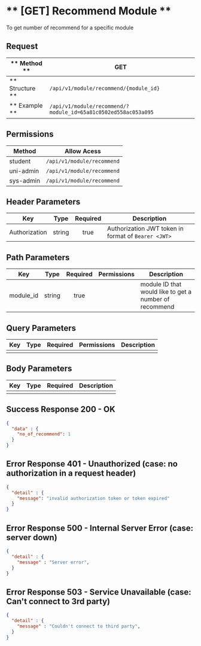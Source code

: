 # ** [GET] Recommend Module **

To get number of recommend for a specific module

## Request

| ** Method **     | GET                                                            |
| ---------------- | -------------------------------------------------------------- |
| ** Structure **  | `/api/v1/module/recommend/{module_id}`                         |
| ** Example **    | `/api/v1/module/recommend/?module_id=65a81c0502ed558ac053a095` |

## Permissions

| Method          | Allow Acess                       |
| ----------------| ----------------------------------|
| student         | `/api/v1/module/recommend`        |
| uni-admin       | `/api/v1/module/recommend`        |
| sys-admin       | `/api/v1/module/recommend`        |

## Header Parameters

| Key                 | Type       | Required  | Description                                         |
| ------------------- | :--------: | :-------: | --------------------------------------------------- |
| Authorization       | string     | true      | Authorization JWT token in format of `Bearer <JWT>` |

## Path Parameters

| Key       | Type      | Required     | Permissions  | Description                                            |
| --------- | :-------: | :----------: | :----------: | ------------------------------------------------------ |
| module_id | string    | true         |              | module ID that would like to get a number of recommend |

## Query Parameters

| Key       | Type      | Required     | Permissions  | Description                     |
| --------- | :-------: | :----------: | :----------: | ------------------------------- |
|           |           |              |              |                                 |

## Body Parameters

| Key          | Type         | Required     | Description                               |
| ------------ | :----------: | :----------: | ----------------------------------------- |
|              |              |              |                                           |


## Success Response 200 - OK
```json
{
  "data" : {
    "no_of_recommend": 1
  }
}
```

## Error Response 401 - Unauthorized (case: no authorization in a request header)
```json
{
  "detail" : {
    "message": "invalid authorization token or token expired"
  }
}
```

## Error Response 500 - Internal Server Error (case: server down)
```json
{
  "detail" : {
    "message" : "Server error",
  }
}
```

## Error Response 503 - Service Unavailable (case: Can't connect to 3rd party)
```json
{
  "detail" : {
    "message" : "Couldn't connect to third party",
  }
}
```
